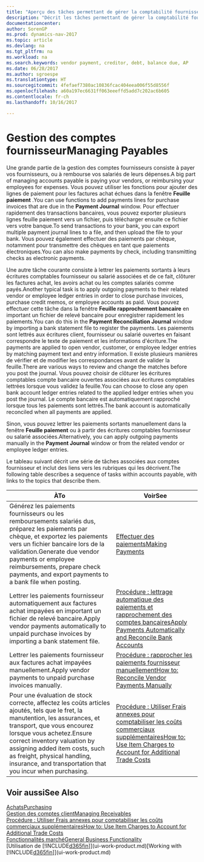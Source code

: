 ```yaml
---
title: "Aperçu des tâches permettant de gérer la comptabilité fournisseur"
description: "Décrit les tâches permettant de gérer la comptabilité fournisseur, par exemple, le paiement des créditeurs ou le lettrage de paiements sortants dans la comptabilité pour clôturer des factures ou des avoirs."
documentationcenter: 
author: SorenGP
ms.prod: dynamics-nav-2017
ms.topic: article
ms.devlang: na
ms.tgt_pltfrm: na
ms.workload: na
ms.search.keywords: vendor payment, creditor, debt, balance due, AP
ms.date: 06/28/2017
ms.author: sgroespe
ms.translationtype: HT
ms.sourcegitcommit: 4fefaef7380ac10836fcac404eea006f55d8556f
ms.openlocfilehash: a60a197ec6631ff063eeeffd5add7c202ac6b605
ms.contentlocale: fr-ch
ms.lasthandoff: 10/16/2017

---
```

# <a name="managing-payables"></a><span data-ttu-id="8b016-103">Gestion des comptes fournisseur</span><span class="sxs-lookup"><span data-stu-id="8b016-103">Managing Payables</span></span>
<span data-ttu-id="8b016-104">Une grande partie de la gestion des comptes fournisseurs consiste à payer vos fournisseurs, ou à rembourse vos salariés de leurs dépenses.</span><span class="sxs-lookup"><span data-stu-id="8b016-104">A big part of managing accounts payable is paying your vendors, or reimbursing your employees for expenses.</span></span> <span data-ttu-id="8b016-105">Vous pouvez utiliser les fonctions pour ajouter des lignes de paiement pour les factures achat échues dans la fenêtre **Feuille paiement** .</span><span class="sxs-lookup"><span data-stu-id="8b016-105">You can use functions to add payments lines for purchase invoices that are due in the **Payment Journal** window.</span></span> <span data-ttu-id="8b016-106">Pour effectuer rapidement des transactions bancaires, vous pouvez exporter plusieurs lignes feuille paiement vers un fichier, puis télécharger ensuite ce fichier vers votre banque.</span><span class="sxs-lookup"><span data-stu-id="8b016-106">To send transactions to your bank, you can export multiple payment journal lines to a file, and then upload the file to your bank.</span></span> <span data-ttu-id="8b016-107">Vous pouvez également effectuer des paiements par chèque, notamment pour transmettre des chèques en tant que paiements électroniques.</span><span class="sxs-lookup"><span data-stu-id="8b016-107">You can also make payments by check, including transmitting checks as electronic payments.</span></span>

<span data-ttu-id="8b016-108">Une autre tâche courante consiste à lettrer les paiements sortants à leurs écritures comptables fournisseur ou salarié associées et de ce fait, clôturer les factures achat, les avoirs achat ou les comptes salariés comme payés.</span><span class="sxs-lookup"><span data-stu-id="8b016-108">Another typical task is to apply outgoing payments to their related vendor or employee ledger entries in order to close purchase invoices, purchase credit memos, or employee accounts as paid.</span></span> <span data-ttu-id="8b016-109">Vous pouvez effectuer cette tâche dans la fenêtre **Feuille rapprochement bancaire** en important un fichier de relevé bancaire pour enregistrer rapidement les paiements.</span><span class="sxs-lookup"><span data-stu-id="8b016-109">You can do this in the **Payment Reconciliation Journal** window by importing a bank statement file to register the payments.</span></span> <span data-ttu-id="8b016-110">Les paiements sont lettrés aux écritures client, fournisseur ou salarié ouvertes en faisant correspondre le texte de paiement et les informations d'écriture.</span><span class="sxs-lookup"><span data-stu-id="8b016-110">The payments are applied to open vendor, customer, or employee ledger entries by matching payment text and entry information.</span></span> <span data-ttu-id="8b016-111">Il existe plusieurs manières de vérifier et de modifier les correspondances avant de valider la feuille.</span><span class="sxs-lookup"><span data-stu-id="8b016-111">There are various ways to review and change the matches before you post the journal.</span></span> <span data-ttu-id="8b016-112">Vous pouvez choisir de clôturer les écritures comptables compte bancaire ouvertes associées aux écritures comptables lettrées lorsque vous validez la feuille.</span><span class="sxs-lookup"><span data-stu-id="8b016-112">You can choose to close any open bank account ledger entries related to the applied ledger entries when you post the journal.</span></span> <span data-ttu-id="8b016-113">Le compte bancaire est automatiquement rapproché lorsque tous les paiements sont lettrés.</span><span class="sxs-lookup"><span data-stu-id="8b016-113">The bank account is automatically reconciled when all payments are applied.</span></span>

<span data-ttu-id="8b016-114">Sinon, vous pouvez lettrer les paiements sortants manuellement dans la fenêtre **Feuille paiement** ou à partir des écritures comptables fournisseur ou salarié associées.</span><span class="sxs-lookup"><span data-stu-id="8b016-114">Alternatively, you can apply outgoing payments manually in the **Payment Journal** window or from the related vendor or employee ledger entries.</span></span>

<span data-ttu-id="8b016-115">Le tableau suivant décrit une série de tâches associées aux comptes fournisseur et inclut des liens vers les rubriques qui les décrivent.</span><span class="sxs-lookup"><span data-stu-id="8b016-115">The following table describes a sequence of tasks within accounts payable, with links to the topics that describe them.</span></span>

| <span data-ttu-id="8b016-116">À</span><span class="sxs-lookup"><span data-stu-id="8b016-116">To</span></span> | <span data-ttu-id="8b016-117">Voir</span><span class="sxs-lookup"><span data-stu-id="8b016-117">See</span></span> |
| --- | --- |
| <span data-ttu-id="8b016-118">Générez les paiements fournisseurs ou les remboursements salariés dus, préparez les paiements par chèque, et exportez les paiements vers un fichier bancaire lors de la validation.</span><span class="sxs-lookup"><span data-stu-id="8b016-118">Generate due vendor payments or employee reimbursements, prepare check payments, and export payments to a bank file when posting.</span></span> |[<span data-ttu-id="8b016-119">Effectuer des paiements</span><span class="sxs-lookup"><span data-stu-id="8b016-119">Making Payments</span></span>](payables-make-payments.md) |
| <span data-ttu-id="8b016-120">Lettrer les paiements fournisseur automatiquement aux factures achat impayées en important un fichier de relevé bancaire.</span><span class="sxs-lookup"><span data-stu-id="8b016-120">Apply vendor payments automatically to unpaid purchase invoices by importing a bank statement file.</span></span> |[<span data-ttu-id="8b016-121">Procédure : lettrage automatique des paiements et rapprochement des comptes bancaires</span><span class="sxs-lookup"><span data-stu-id="8b016-121">Apply Payments Automatically and Reconcile Bank Accounts</span></span>](receivables-apply-payments-auto-reconcile-bank-accounts.md) |
| <span data-ttu-id="8b016-122">Lettrer les paiements fournisseur aux factures achat impayées manuellement.</span><span class="sxs-lookup"><span data-stu-id="8b016-122">Apply vendor payments to unpaid purchase invoices manually.</span></span> |[<span data-ttu-id="8b016-123">Procédure : rapprocher les paiements fournisseur manuellement</span><span class="sxs-lookup"><span data-stu-id="8b016-123">How to: Reconcile Vendor Payments Manually</span></span>](payables-how-apply-purchase-transactions-manually.md) |
|<span data-ttu-id="8b016-124">Pour une évaluation de stock correcte, affectez les coûts articles ajoutés, tels que le fret, la manutention, les assurances, et transport, que vous encourez lorsque vous achetez.</span><span class="sxs-lookup"><span data-stu-id="8b016-124">Ensure correct inventory valuation by assigning added item costs, such as freight, physical handling, insurance, and transportation that you incur when purchasing.</span></span>|[<span data-ttu-id="8b016-125">Procédure : Utiliser Frais annexes pour comptabiliser les coûts commerciaux supplémentaires</span><span class="sxs-lookup"><span data-stu-id="8b016-125">How to: Use Item Charges to Account for Additional Trade Costs</span></span>](payables-how-assign-item-charges.md)|

## <a name="see-also"></a><span data-ttu-id="8b016-126">Voir aussi</span><span class="sxs-lookup"><span data-stu-id="8b016-126">See Also</span></span>
[<span data-ttu-id="8b016-127">Achats</span><span class="sxs-lookup"><span data-stu-id="8b016-127">Purchasing</span></span>](purchasing-manage-purchasing.md)  
[<span data-ttu-id="8b016-128">Gestion des comptes client</span><span class="sxs-lookup"><span data-stu-id="8b016-128">Managing Receivables</span></span>](receivables-manage-receivables.md)  
[<span data-ttu-id="8b016-129">Procédure : Utiliser Frais annexes pour comptabiliser les coûts commerciaux supplémentaires</span><span class="sxs-lookup"><span data-stu-id="8b016-129">How to: Use Item Charges to Account for Additional Trade Costs</span></span>](payables-how-assign-item-charges.md)  
[<span data-ttu-id="8b016-130">Fonctionnalités marché</span><span class="sxs-lookup"><span data-stu-id="8b016-130">General Business Functionality</span></span>](ui-across-business-areas.md)  
<span data-ttu-id="8b016-131">[Utilisation de [!INCLUDE[d365fin](includes/d365fin_md.md)]](ui-work-product.md)</span><span class="sxs-lookup"><span data-stu-id="8b016-131">[Working with [!INCLUDE[d365fin](includes/d365fin_md.md)]](ui-work-product.md)</span></span>

